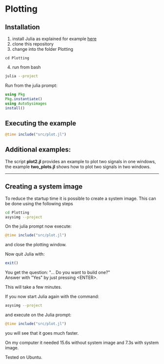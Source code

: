 # Plotting

## Installation
1. install Julia as explained for example [here](https://ufechner7.github.io/2022/08/18/installing-julia.html)
2. clone this repository
3. change into the folder Plotting
```
cd Plotting
```
4. run from bash
```bash
julia --project
```
Run from the julia prompt:
```julia
using Pkg
Pkg.instantiate()
using AutoSysimages
install()
```
## Executing the example
```julia
@time include("src/plot.jl")
```

## Additional examples:
The script **plot2.jl** provides an example to plot two signals in one windows, the example **two_plots.jl** shows how to plot two signals in two windows.

---

## Creating a system image
To reduce the startup time it is possible to create a system image. This can be done using the following steps
```bash
cd Plotting
asysimg --project
```
On the julia prompt now execute:
```julia
@time include("src/plot.jl")
```
and close the plotting window.

Now quit Julia with:
```julia
exit()
```
You get the question: "... Do you want to build one?"  
Answer with "Yes" by just pressing \<ENTER\>.

This will take a few minutes.

If you now start Julia again with the command:
```bash
asysimg --project
```
and execute on the Julia prompt:
```julia
@time include("src/plot.jl")
```
you will see that it goes much faster.

On my computer it needed 15.6s without system image and 7.3s with system image.

Tested on Ubuntu.
